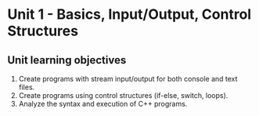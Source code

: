 # Unit 1 - Basics, Input/Output, Control Structures

## Unit learning objectives
1. Create programs with stream input/output for both console and text files.
1. Create programs using control structures (if-else, switch, loops).
1. Analyze the syntax and execution of C++ programs.
